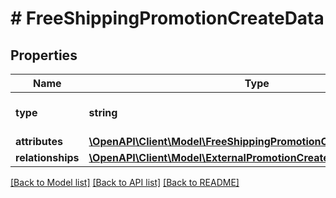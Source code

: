 # # FreeShippingPromotionCreateData

## Properties

Name | Type | Description | Notes
------------ | ------------- | ------------- | -------------
**type** | **string** | The resource&#39;s type |
**attributes** | [**\OpenAPI\Client\Model\FreeShippingPromotionCreateDataAttributes**](FreeShippingPromotionCreateDataAttributes.md) |  |
**relationships** | [**\OpenAPI\Client\Model\ExternalPromotionCreateDataRelationships**](ExternalPromotionCreateDataRelationships.md) |  | [optional]

[[Back to Model list]](../../README.md#models) [[Back to API list]](../../README.md#endpoints) [[Back to README]](../../README.md)
